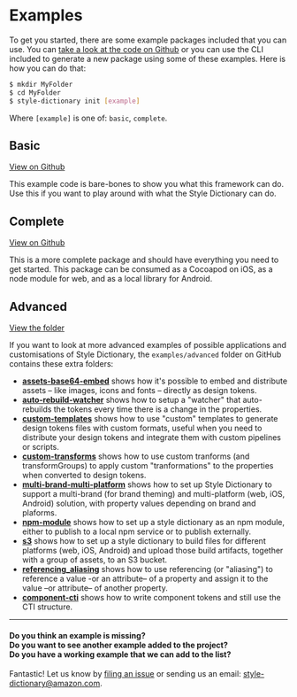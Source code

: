 # Examples

To get you started, there are some example packages included that you can use. You can [take a look at the code on Github](https://github.com/amzn/style-dictionary/tree/master/examples/) or you can use the CLI included to generate a new package using some of these examples. Here is how you can do that:

```bash
$ mkdir MyFolder
$ cd MyFolder
$ style-dictionary init [example]
```

Where `[example]` is one of: `basic`, `complete`.

## Basic
[View on Github](https://github.com/amzn/style-dictionary/tree/master/examples/basic)

This example code is bare-bones to show you what this framework can do. Use this if you want to play around with what the Style Dictionary can do.


## Complete
[View on Github](https://github.com/amzn/style-dictionary/tree/master/examples/complete)

This is a more complete package and should have everything you need to get started. This package can be consumed as a Cocoapod on iOS, as a node module for web, and as a local library for Android.

## Advanced
[View the folder](https://github.com/amzn/style-dictionary/tree/master/examples/advanced)

If you want to look at more advanced examples of possible applications and customisations of Style Dictionary, the `examples/advanced` folder on GitHub contains these extra folders:

* [**assets-base64-embed**](https://github.com/amzn/style-dictionary/tree/master/examples/advanced/assets-base64-embed) shows how it's possible to embed and distribute assets – like images, icons and fonts – directly as design tokens.
* [**auto-rebuild-watcher**](https://github.com/amzn/style-dictionary/tree/master/examples/advanced/auto-rebuild-watcher) shows how to setup a "watcher" that auto-rebuilds the tokens every time there is a change in the properties.
* [**custom-templates**](https://github.com/amzn/style-dictionary/tree/master/examples/advanced/custom-templates/custom-templates) shows how to use "custom" templates to generate design tokens files with custom formats, useful when you need to distribute your design tokens and integrate them with custom pipelines or scripts.
* [**custom-transforms**](https://github.com/amzn/style-dictionary/tree/master/examples/advanced/custom-templates/custom-transforms) shows how to use custom tranforms (and transformGroups) to apply custom "tranformations" to the properties when converted to design tokens.
* [**multi-brand-multi-platform**](https://github.com/amzn/style-dictionary/tree/master/examples/advanced/multi-brand-multi-platform) shows how to set up Style Dictionary to support a multi-brand (for brand theming) and multi-platform (web, iOS, Android) solution, with property values depending on brand and plaforms.
* [**npm-module**](https://github.com/amzn/style-dictionary/tree/master/examples/advanced/npm-module) shows how to set up a style dictionary as an npm module, either to publish to a local npm service or to publish externally.
* [**s3**](https://github.com/amzn/style-dictionary/tree/master/examples/advanced/s3) shows how to set up a style dictionary to build files for different platforms (web, iOS, Android) and upload those build artifacts, together with a group of assets, to an S3 bucket.
* [**referencing_aliasing**](https://github.com/amzn/style-dictionary/tree/master/examples/advanced/referencing_aliasing) shows how to use referencing (or "aliasing") to reference a value -or an attribute– of a property and assign it to the value –or attribute– of another property.
* [**component-cti**](https://github.com/amzn/style-dictionary/tree/master/examples/advanced/component-cti) shows how to write component tokens and still use the CTI structure.

---

#### Do you think an example is missing?<br/>Do you want to see another example added to the project?<br/>Do you have a working example that we can add to the list?

Fantastic! Let us know by [filing an issue](https://github.com/amzn/style-dictionary/issues) or sending us an email: style-dictionary@amazon.com.
